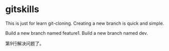 # gitskills

This is just for learn git-cloning.
Creating a new branch is quick and simple.

Build a new branch named feature1.
Build a new branch named dev.

第9行解决问题了。
